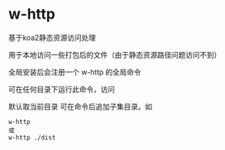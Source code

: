 # w-http

基于koa2静态资源访问处理

用于本地访问一些打包后的文件（由于静态资源路径问题访问不到）

全局安装后会注册一个 w-http 的全局命令

可在任何目录下运行此命令，访问

默认取当前目录 可在命令后追加子集目录。如

```
w-http
或
w-http ./dist
```
